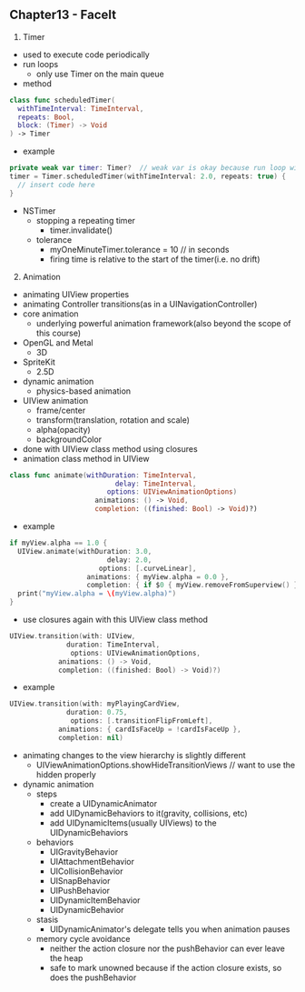 ## Chapter13 - FaceIt

1. Timer
  - used to execute code periodically
  - run loops
    + only use Timer on the main queue
  - method
  ```swift
  class func scheduledTimer(
    withTimeInterval: TimeInterval,
    repeats: Bool,
    block: (Timer) -> Void
  ) -> Timer
  ```
  - example
  ```swift
  private weak var timer: Timer?  // weak var is okay because run loop will keep a strong pointer to this as long as it's scheduled
  timer = Timer.scheduledTimer(withTimeInterval: 2.0, repeats: true) {
    // insert code here
  }
  ```
  - NSTimer
    + stopping a repeating timer
      * timer.invalidate()
    + tolerance
      * myOneMinuteTimer.tolerance = 10 // in seconds
      * firing time is relative to the start of the timer(i.e. no drift)
2. Animation
  - animating UIView properties
  - animating Controller transitions(as in a UINavigationController)
  - core animation
    + underlying powerful animation framework(also beyond the scope of this course)
  - OpenGL and Metal
    + 3D
  - SpriteKit
    + 2.5D
  - dynamic animation
    + physics-based animation
  - UIView animation
    + frame/center
    + transform(translation, rotation and scale)
    + alpha(opacity)
    + backgroundColor
  - done with UIView class method using closures
  - animation class method in UIView
  ```swift
  class func animate(withDuration: TimeInterval,
                            delay: TimeInterval,
                          options: UIViewAnimationOptions)
                       animations: () -> Void,
                       completion: ((finished: Bool) -> Void)?)
  ```
  - example
  ```swift
  if myView.alpha == 1.0 {
    UIView.animate(withDuration: 3.0,
                          delay: 2.0,
                        options: [.curveLinear],
                     animations: { myView.alpha = 0.0 },
                     completion: { if $0 { myView.removeFromSuperview() } })
    print("myView.alpha = \(myView.alpha)")
  }
  ```
  - use closures again with this UIView class method
  ```swift
  UIView.transition(with: UIView,
                duration: TimeInterval,
                 options: UIViewAnimationOptions,
              animations: () -> Void,
              completion: ((finished: Bool) -> Void)?)
  ```
  - example
  ```swift
  UIView.transition(with: myPlayingCardView,
                duration: 0.75,
                 options: [.transitionFlipFromLeft],
              animations: { cardIsFaceUp = !cardIsFaceUp },
              completion: nil)
  ```
  - animating changes to the view hierarchy is slightly different
    + UIViewAnimationOptions.showHideTransitionViews  // want to use the hidden properly
  - dynamic animation
    + steps
      * create a UIDynamicAnimator
      * add UIDynamicBehaviors to it(gravity, collisions, etc)
      * add UIDynamicItems(usually UIViews) to the UIDynamicBehaviors
    + behaviors
      * UIGravityBehavior
      * UIAttachmentBehavior
      * UICollisionBehavior
      * UISnapBehavior
      * UIPushBehavior
      * UIDynamicItemBehavior
      * UIDynamicBehavior
    + stasis
      * UIDynamicAnimator's delegate tells you when animation pauses
    + memory cycle avoidance
      * neither the action closure nor the pushBehavior can ever leave the heap
      * safe to mark unowned because if the action closure exists, so does the pushBehavior
